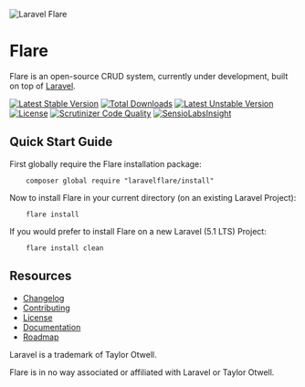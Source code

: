 ![Laravel Flare](https://raw.githubusercontent.com/laravelflare/flare/master/docs/logo.png)

# Flare
Flare is an open-source CRUD system, currently under development, built on top of [Laravel](https://github.com/laravel/laravel).

[![Latest Stable Version](https://poser.pugx.org/laravelflare/flare/v/stable)](https://packagist.org/packages/laravelflare/flare) [![Total Downloads](https://poser.pugx.org/laravelflare/flare/downloads)](https://packagist.org/packages/laravelflare/flare) [![Latest Unstable Version](https://poser.pugx.org/laravelflare/flare/v/unstable)](https://packagist.org/packages/laravelflare/flare) [![License](https://poser.pugx.org/laravelflare/flare/license)](LICENSE.md) [![Scrutinizer Code Quality](https://scrutinizer-ci.com/g/laravelflare/flare/badges/quality-score.png?b=master)](https://scrutinizer-ci.com/g/laravelflare/flare/?branch=master) [![SensioLabsInsight](https://insight.sensiolabs.com/projects/0185a16e-2ea8-48da-97f4-e205e67ff47f/mini.png)](https://insight.sensiolabs.com/projects/0185a16e-2ea8-48da-97f4-e205e67ff47f)

## Quick Start Guide

First globally require the Flare installation package:
```
    composer global require "laravelflare/install"
```

Now to install Flare in your current directory (on an existing Laravel Project):
```
    flare install
```

If you would prefer to install Flare on a new Laravel (5.1 LTS) Project:
``` 
    flare install clean
```

## Resources

- [Changelog](CHANGELOG.md)
- [Contributing](CONTRIBUTING.md)
- [License](LICENSE.md)
- [Documentation](docs/0-DOCUMENTATION.md)
- [Roadmap](ROADMAP.md)










Laravel is a trademark of Taylor Otwell.

Flare is in no way associated or affiliated with Laravel or Taylor Otwell.
